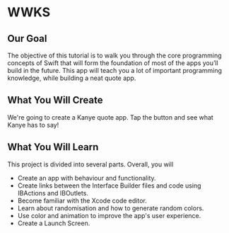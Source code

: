 # WWKS

## Our Goal
The objective of this tutorial is to walk you through the core programming concepts of Swift that will form the foundation of most of the apps you’ll build in the future. This app will teach you a lot of important programming knowledge, while building a neat quote app.

## What You Will Create
We're going to create a Kanye quote app. Tap the button and see what Kanye has to say!

## What You Will Learn
This project is divided into several parts. Overall, you will
* Create an app with behaviour and functionality.
* Create links between the Interface Builder files and code using IBActions and IBOutlets.
* Become familiar with the Xcode code editor.
* Learn about randomisation and how to generate random colors.
* Use color and animation to improve the app's user experience.
* Create a Launch Screen.


